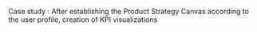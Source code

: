 Case study : After establishing the Product Strategy Canvas according to the user profile, creation of KPI visualizations
